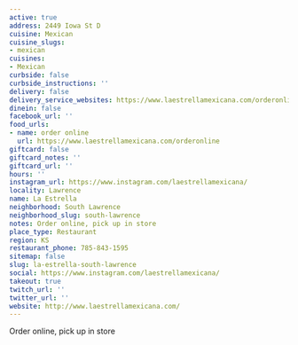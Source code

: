 ```yaml
---
active: true
address: 2449 Iowa St D
cuisine: Mexican
cuisine_slugs:
- mexican
cuisines:
- Mexican
curbside: false
curbside_instructions: ''
delivery: false
delivery_service_websites: https://www.laestrellamexicana.com/orderonline
dinein: false
facebook_url: ''
food_urls:
- name: order online
  url: https://www.laestrellamexicana.com/orderonline
giftcard: false
giftcard_notes: ''
giftcard_url: ''
hours: ''
instagram_url: https://www.instagram.com/laestrellamexicana/
locality: Lawrence
name: La Estrella
neighborhood: South Lawrence
neighborhood_slug: south-lawrence
notes: Order online, pick up in store
place_type: Restaurant
region: KS
restaurant_phone: 785-843-1595
sitemap: false
slug: la-estrella-south-lawrence
social: https://www.instagram.com/laestrellamexicana/
takeout: true
twitch_url: ''
twitter_url: ''
website: http://www.laestrellamexicana.com/
---
```


Order online, pick up in store